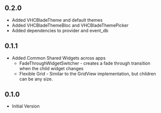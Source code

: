 ## 0.2.0

- Added VHCBladeTheme and default themes
- Added VHCBladeThemeBloc and VHCBladeThemePicker
- Added dependencies to provider and event_db

## 0.1.1

- Added Common Shared Widgets across apps
    - FadeThroughWidgetSwitcher - creates a fade through transition when the child widget changes
    - Flexible Grid - Similar to the GridView implementation, but children can be any size.

## 0.1.0

- Initial Version
